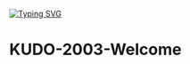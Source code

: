 [![Typing SVG](https://readme-typing-svg.herokuapp.com?font=Fira+Code&pause=1000&color=00F700&width=435&lines=Hello+everyone+%F0%9F%AB%B6+%E2%9D%A4%EF%B8%8F%F0%9F%92%9B%F0%9F%92%9A;I+am+Luong+Quang+Hung+%F0%9F%92%9E)](https://git.io/typing-svg)
# KUDO-2003-Welcome
